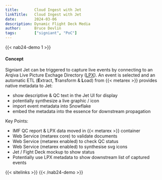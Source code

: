 ```yaml
---
title:       Cloud Ingest with Jet
linkTitle:   Cloud Ingest with Jet
date:        2024-03-06
description: Dynamic Flight Deck Media
author:      Bruce Devlin
tags:        ["signiant", "PoC"]
---
```


{{< nab24-demo 1 >}}

#### Concept

Signiant Jet can be triggered to capture live events by connecting to an Arqiva
Live Picture Exchage Directory ([LPX]). An event is selected and an automatic
ETL (**E**xtract, **T**ransform & **L**oad) from {{< metarex >}} provides
native metadata to Jet:

* show descriptive & QC text in the Jet UI for display
* potentially synthesize a live graphic / icon
* import event metadata into Snowflake
* embed the metadata into the essence for downstream propagation

Key Points:

* IMF QC report & LPX data moved in {{< metarex >}} container
* Web Service (metarex core) to validate documents
* Web Service (metarex enabled) to check QC status
* Web Service (metarex enabled) to synthesise svg icons
* Jet / Fight Deck mockup to show status
* Potentially use LPX metadata to show downstream list of captured events

[LPX]:   https://app.swaggerhub.com/apis/Arqiva/lpx-api/3.0

{{< sitelinks >}}
{{< /nab24-demo >}}
